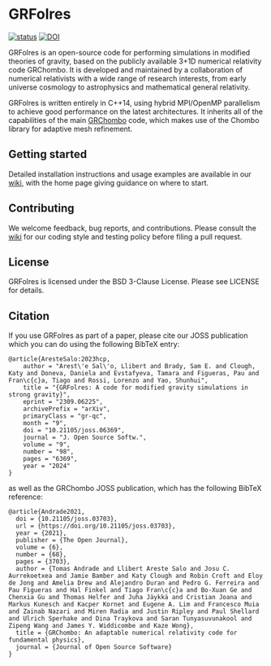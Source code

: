 # GRFolres

[![status](https://joss.theoj.org/papers/03d23fccf89bc534ea2303cade092e60/status.svg)](https://joss.theoj.org/papers/03d23fccf89bc534ea2303cade092e60)
[![DOI](https://zenodo.org/badge/DOI/10.5281/zenodo.11500211.svg)](https://doi.org/10.5281/zenodo.11500211)

GRFolres is an open-source code for performing simulations in modified 
theories of gravity, based on the publicly available 
3+1D numerical relativity code GRChombo.
It is developed and maintained by a collaboration of numerical relativists with a
wide range of research interests, from early universe cosmology to astrophysics
and mathematical general relativity.

GRFolres is written entirely in C++14, using hybrid MPI/OpenMP 
parallelism to achieve good performance on the latest architectures.
It inherits all of the capabilities of the main [GRChombo](https://github.com/GRChombo/GRChombo) 
code, which makes use of the Chombo library for adaptive mesh refinement.

## Getting started
Detailed installation instructions and usage examples are available in
our [wiki](https://github.com/GRChombo/GRFolres/wiki), with the home page giving guidance on where to start.

## Contributing
We welcome feedback, bug reports, and contributions. Please consult the [wiki](https://github.com/GRChombo/GRFolres/wiki)
for our coding style and testing policy before filing a pull request.

## License
GRFolres is licensed under the BSD 3-Clause License. Please see LICENSE for details.

## Citation
If you use GRFolres as part of a paper, please cite our JOSS publication which you can do using the following BibTeX entry:

```
@article{AresteSalo:2023hcp,
    author = "Arest\'e Sal\'o, Llibert and Brady, Sam E. and Clough, Katy and Doneva, Daniela and Evstafyeva, Tamara and Figueras, Pau and Fran\c{c}a, Tiago and Rossi, Lorenzo and Yao, Shunhui",
    title = "{GRFolres: A code for modified gravity simulations in strong gravity}",
    eprint = "2309.06225",
    archivePrefix = "arXiv",
    primaryClass = "gr-qc",
    month = "9",
    doi = "10.21105/joss.06369",
    journal = "J. Open Source Softw.",
    volume = "9",
    number = "98",
    pages = "6369",
    year = "2024"
}
```
as well as the GRChombo JOSS publication, which has the following BibTeX reference:
```
@article{Andrade2021,
  doi = {10.21105/joss.03703},
  url = {https://doi.org/10.21105/joss.03703},
  year = {2021},
  publisher = {The Open Journal},
  volume = {6},
  number = {68},
  pages = {3703},
  author = {Tomas Andrade and Llibert Areste Salo and Josu C. Aurrekoetxea and Jamie Bamber and Katy Clough and Robin Croft and Eloy de Jong and Amelia Drew and Alejandro Duran and Pedro G. Ferreira and Pau Figueras and Hal Finkel and Tiago Fran\c{c}a and Bo-Xuan Ge and Chenxia Gu and Thomas Helfer and Juha Jäykkä and Cristian Joana and Markus Kunesch and Kacper Kornet and Eugene A. Lim and Francesco Muia and Zainab Nazari and Miren Radia and Justin Ripley and Paul Shellard and Ulrich Sperhake and Dina Traykova and Saran Tunyasuvunakool and Zipeng Wang and James Y. Widdicombe and Kaze Wong},
  title = {GRChombo: An adaptable numerical relativity code for fundamental physics},
  journal = {Journal of Open Source Software}
}
```
